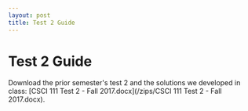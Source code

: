 ```yaml
---
layout: post
title: Test 2 Guide
---
```


# Test 2 Guide

Download the prior semester's test 2 and the solutions we developed in class: [CSCI 111 Test 2 - Fall 2017.docx](/zips/CSCI 111 Test 2 - Fall 2017.docx).

